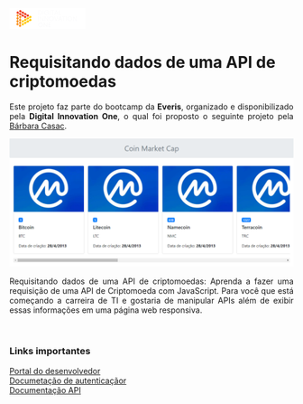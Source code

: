 

</br>
<img src="https://github.com/mcosta21/bootcamp-dio-everis/blob/main/images/digital-innovation-one.png?raw=true" alt="Digital Innovation One"/>
<h1>Requisitando dados de uma API de criptomoedas</h1>

<p align="justify">
    Este projeto faz parte do bootcamp da <strong>Everis</strong>, organizado e disponibilizado pela <strong>Digital Innovation One</strong>, o qual foi proposto o seguinte projeto pela <a href="https://www.linkedin.com/in/barbaracasac/">Bárbara Casac</a>.
</p>

<p align="center">
<img src="https://github.com/mcosta21/bootcamp-dio-everis/blob/main/criptomoedas-api/capa.png?raw=true" alt="Requisitando dados de uma API de criptomoedas" />
</p>

<p align="justify">Requisitando dados de uma API de criptomoedas: Aprenda a fazer uma requisição de uma API de Criptomoeda com JavaScript. Para você que está começando a carreira de TI e gostaria de manipular APIs além de exibir essas informações em uma página web responsiva.</p>

<br>

<h3>Links importantes</h3>
<a href="https://pro.coinmarketcap.com/account">Portal do desenvolvedor</a><br>
<a href="https://coinmarketcap.com/api/documentation/v1/#section/Authentication">Documetação de autenticaçãor</a><br>
<a href="https://coinmarketcap.com/api/documentation/v1/#">Documentação API</a><br>
